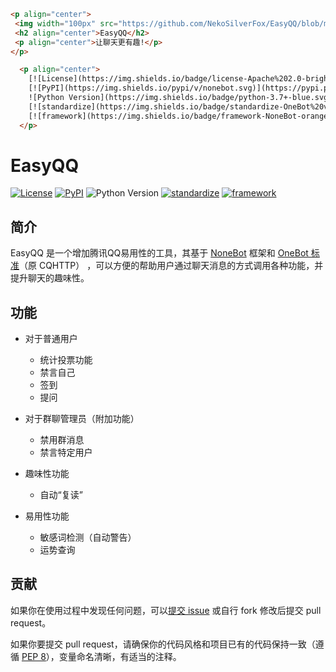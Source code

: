 ```html
<p align="center">
 <img width="100px" src="https://github.com/NekoSilverFox/EasyQQ/blob/main/docs/pic/logo.svg" align="center" alt="EasyQQ" />
 <h2 align="center">EasyQQ</h2>
 <p align="center">让聊天更有趣!</p>
</p>

  <p align="center">
    [![License](https://img.shields.io/badge/license-Apache%202.0-brightgreen)](LICENSE)
    [![PyPI](https://img.shields.io/pypi/v/nonebot.svg)](https://pypi.python.org/pypi/nonebot)
    ![Python Version](https://img.shields.io/badge/python-3.7+-blue.svg)
    [![standardize](https://img.shields.io/badge/standardize-OneBot%20v10%2C%20v11-orange)](https://github.com/botuniverse/onebot)
    [![framework](https://img.shields.io/badge/framework-NoneBot-orange)](https://github.com/nonebot/nonebot)
  </p>
```



# EasyQQ

[![License](https://img.shields.io/badge/license-Apache%202.0-brightgreen)](LICENSE)
[![PyPI](https://img.shields.io/pypi/v/nonebot.svg)](https://pypi.python.org/pypi/nonebot)
![Python Version](https://img.shields.io/badge/python-3.7+-blue.svg)
[![standardize](https://img.shields.io/badge/standardize-OneBot%20v10%2C%20v11-orange)](https://github.com/botuniverse/onebot)
[![framework](https://img.shields.io/badge/framework-NoneBot-orange)](https://github.com/nonebot/nonebot)



## 简介

EasyQQ 是一个增加腾讯QQ易用性的工具，其基于 [NoneBot](https://github.com/nonebot/nonebot) 框架和 [OneBot 标准](https://github.com/howmanybots/onebot)（原 CQHTTP） ，可以方便的帮助用户通过聊天消息的方式调用各种功能，并提升聊天的趣味性。

## 功能

- 对于普通用户
  - 统计投票功能
  - 禁言自己
  - 签到
  - 提问

- 对于群聊管理员（附加功能）
  - 禁用群消息
  - 禁言特定用户

- 趣味性功能
  - 自动“复读”
- 易用性功能
  - 敏感词检测（自动警告）
  - 运势查询

## 贡献

如果你在使用过程中发现任何问题，可以[提交 issue](https://github.com/nonebot/nonebot/issues/new) 或自行 fork 修改后提交 pull request。

如果你要提交 pull request，请确保你的代码风格和项目已有的代码保持一致（遵循 [PEP 8](https://www.python.org/dev/peps/pep-0008/)），变量命名清晰，有适当的注释。
